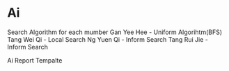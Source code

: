# Ai

Search Algorithm for each mumber
Gan Yee Hee     - Uniform Algorihtm(BFS)
Tang Wei Qi     - Local Search
Ng Yuen Qi      - Inform Search
Tang Rui Jie    - Inform Search

Ai Report Tempalte
